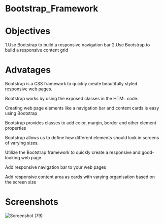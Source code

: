 # Bootstrap_Framework
# Objectives 
1.Use Bootstrap to build a responsive navigation bar 
2.Use Bootstrap to build a responsive content grid

# Advatages 
Bootstrap is a CSS framework to quickly create beautifully styled responsive web pages.

Bootstrap works by using the exposed classes in the HTML code.

Creating web page elements like a navigation bar and content cards is easy using Bootstrap

Bootstrap provides classes to add color, margin, border and other element properties

Bootstrap allows us to define how different elements should look in screens of varying sizes.

Utilize the Bootstrap framework to quickly create a responsive and good-looking web page

Add responsive navigation bar to your web pages

Add responsive content area as cards with varying organisation based on the screen size
# Screenshots
![Screenshot (79)](https://user-images.githubusercontent.com/55496505/116925058-52c9b000-ac76-11eb-927b-3e6de0953675.png)

